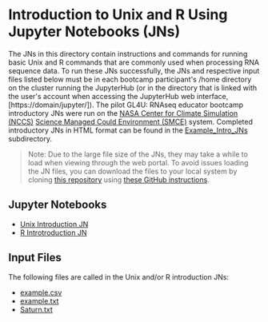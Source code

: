 # Introduction to Unix and R Using Jupyter Notebooks (JNs)

The JNs in this directory contain instructions and commands for running basic Unix and R commands that are commonly used when processing RNA sequence data. To run these JNs successfully, the JNs and respective input files listed below must be in each bootcamp participant's /home directory on the cluster running the JupyterHub (or in the directory that is linked with the user's account when accessing the JupyterHub web interface, [https://domain/jupyter/]). The pilot GL4U: RNAseq educator bootcamp introductory JNs were run on the [NASA Center for Climate Simulation (NCCS)](https://www.nccs.nasa.gov/) [Science Managed Could Environment (SMCE)](https://www.nccs.nasa.gov/systems/SMCE) system. Completed introductory JNs in HTML format can be found in the [Example_Intro_JNs](Example_Intro_JNs) subdirectory.
> Note: Due to the large file size of the JNs, they may take a while to load when viewing through the web portal. To avoid issues loading the JN files, you can download the files to your local system by cloning [this repository](https://github.com/asaravia-butler/GeneLab_Training) using [these GitHub instructions](https://docs.github.com/en/github/creating-cloning-and-archiving-repositories/cloning-a-repository-from-github/cloning-a-repository#cloning-a-repository).

## Jupyter Notebooks
- [Unix Introduction JN](Unix_Intro_JN_06-2022.ipynb)
- [R Introtroduction JN](R_Intro_JN_06-2022.ipynb)

## Input Files
The following files are called in the Unix and/or R introduction JNs:
- [example.csv](example.csv)
- [example.txt](example.txt)
- [Saturn.txt](Saturn.txt)
